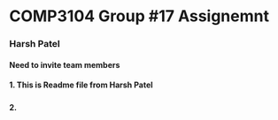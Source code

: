 # COMP3104 Group #17 Assignemnt

### Harsh Patel



#### Need to invite team members

#### 1. This is Readme file from Harsh Patel
##### 

#### 2. 
